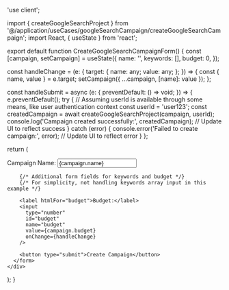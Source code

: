 'use client';

import { createGoogleSearchProject } from '@/application/useCases/googleSearchCampaign/createGoogleSearchCampaign';
import React, { useState } from 'react';

export default function CreateGoogleSearchCampaignForm() {
  const [campaign, setCampaign] = useState({
    name: '',
    keywords: [],
    budget: 0,
  });

  const handleChange = (e: { target: { name: any; value: any; }; }) => {
    const { name, value } = e.target;
    setCampaign({ ...campaign, [name]: value });
  };

  const handleSubmit = async (e: { preventDefault: () => void; }) => {
    e.preventDefault();
    try {
      // Assuming userId is available through some means, like user authentication context
      const userId = 'user123';
      const createdCampaign = await createGoogleSearchProject(campaign, userId);
      console.log('Campaign created successfully:', createdCampaign);
      // Update UI to reflect success
    } catch (error) {
      console.error('Failed to create campaign:', error);
      // Update UI to reflect error
    }
  };

  return (
    <div className="min-h-screen p-24">
      <form onSubmit={handleSubmit}>
        <label htmlFor="name">Campaign Name:</label>
        <input
          type="text"
          id="name"
          name="name"
          value={campaign.name}
          onChange={handleChange}
        />

        {/* Additional form fields for keywords and budget */}
        {/* For simplicity, not handling keywords array input in this example */}

        <label htmlFor="budget">Budget:</label>
        <input
          type="number"
          id="budget"
          name="budget"
          value={campaign.budget}
          onChange={handleChange}
        />

        <button type="submit">Create Campaign</button>
      </form>
    </div>
  );
}